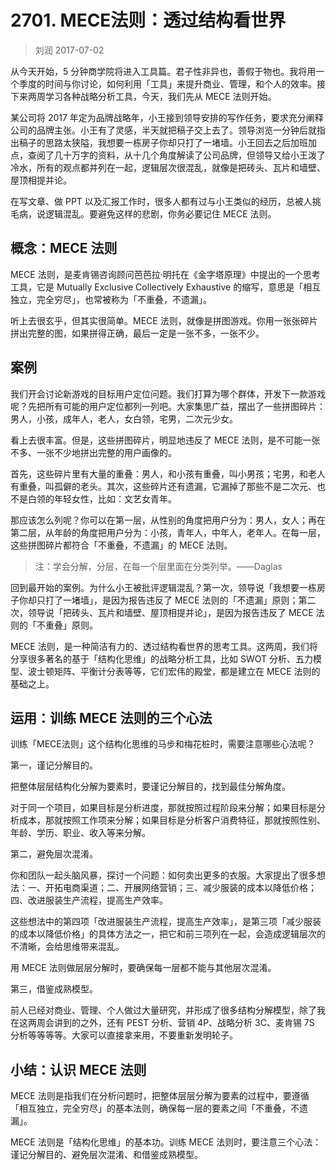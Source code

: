 # 2701. MECE法则：透过结构看世界

> 刘润
2017-07-02

从今天开始，5 分钟商学院将进入工具篇。君子性非异也，善假于物也。我将用一个季度的时间与你讨论，如何利用「工具」来提升商业、管理，和个人的效率。接下来两周学习各种战略分析工具，今天，我们先从 MECE 法则开始。

某公司将 2017 年定为品牌战略年，小王接到领导安排的写作任务，要求充分阐释公司的品牌主张。小王有了灵感，半天就把稿子交上去了。领导浏览一分钟后就指出稿子的思路太狭隘，我想要一栋房子你却只打了一堵墙。小王回去之后加班加点，查阅了几十万字的资料，从十几个角度解读了公司品牌，但领导又给小王泼了冷水，所有的观点都并列在一起，逻辑层次很混乱，就像是把砖头、瓦片和墙壁、屋顶相提并论。

在写文章、做 PPT 以及汇报工作时，很多人都有过与小王类似的经历，总被人挑毛病，说逻辑混乱。要避免这样的悲剧，你务必要记住 MECE 法则。

## 概念：MECE 法则

MECE 法则，是麦肯锡咨询顾问芭芭拉·明托在《金字塔原理》中提出的一个思考工具，它是 Mutually Exclusive Collectively Exhaustive 的缩写，意思是「相互独立，完全穷尽」，也常被称为「不重叠，不遗漏」。

听上去很玄乎，但其实很简单。MECE 法则，就像是拼图游戏。你用一张张碎片拼出完整的图，如果拼得正确，最后一定是一张不多，一张不少。

## 案例

我们开会讨论新游戏的目标用户定位问题。我们打算为哪个群体，开发下一款游戏呢？先把所有可能的用户定位都列一列吧。大家集思广益，摆出了一些拼图碎片：男人，小孩，成年人，老人，女白领，宅男，二次元少女。

看上去很丰富。但是，这些拼图碎片，明显地违反了 MECE 法则，是不可能一张不多、一张不少地拼出完整的用户画像的。

首先，这些碎片里有大量的重叠：男人，和小孩有重叠，叫小男孩；宅男，和老人有重叠，叫孤僻的老头。其次，这些碎片还有遗漏，它漏掉了那些不是二次元、也不是白领的年轻女性，比如：文艺女青年。

那应该怎么列呢？你可以在第一层，从性别的角度把用户分为：男人，女人；再在第二层，从年龄的角度把用户分为：小孩，青年人，中年人，老年人。在每一层，这些拼图碎片都符合「不重叠，不遗漏」的 MECE 法则。

> 注：学会分解，分层，在每一个层里面在分类列举。——Daglas

回到最开始的案例。为什么小王被批评逻辑混乱？第一次，领导说「我想要一栋房子你却只打了一堵墙」，是因为报告违反了 MECE 法则的「不遗漏」原则；第二次，领导说「把砖头、瓦片和墙壁、屋顶相提并论」，是因为报告违反了 MECE 法则的「不重叠」原则。

MECE 法则，是一种简洁有力的、透过结构看世界的思考工具。这两周，我们将分享很多著名的基于「结构化思维」的战略分析工具，比如 SWOT 分析、五力模型、波士顿矩阵、平衡计分表等等，它们宏伟的殿堂，都是建立在 MECE 法则的基础之上。

## 运用：训练 MECE 法则的三个心法

训练「MECE法则」这个结构化思维的马步和梅花桩时，需要注意哪些心法呢？

第一，谨记分解目的。

把整体层层结构化分解为要素时，要谨记分解目的，找到最佳分解角度。

对于同一个项目，如果目标是分析进度，那就按照过程阶段来分解；如果目标是分析成本，那就按照工作项来分解；如果目标是分析客户消费特征，那就按照性别、年龄、学历、职业、收入等来分解。

第二，避免层次混淆。

你和团队一起头脑风暴，探讨一个问题：如何卖出更多的衣服。大家提出了很多想法：一、开拓电商渠道；二、开展网络营销；三、减少服装的成本以降低价格；四、改进服装生产流程，提高生产效率。

这些想法中的第四项「改进服装生产流程，提高生产效率」，是第三项「减少服装的成本以降低价格」的具体方法之一，把它和前三项列在一起，会造成逻辑层次的不清晰，会给思维带来混乱。

用 MECE 法则做层层分解时，要确保每一层都不能与其他层次混淆。

第三，借鉴成熟模型。

前人已经对商业、管理、个人做过大量研究，并形成了很多结构分解模型，除了我在这两周会讲到的之外，还有 PEST 分析、营销 4P、战略分析 3C、麦肯锡 7S 分析等等等等。大家可以直接拿来用，不要重新发明轮子。

## 小结：认识 MECE 法则

MECE 法则是指我们在分析问题时，把整体层层分解为要素的过程中，要遵循「相互独立，完全穷尽」的基本法则，确保每一层的要素之间「不重叠，不遗漏」。

MECE 法则是「结构化思维」的基本功。训练 MECE 法则时，要注意三个心法：谨记分解目的、避免层次混淆、和借鉴成熟模型。



